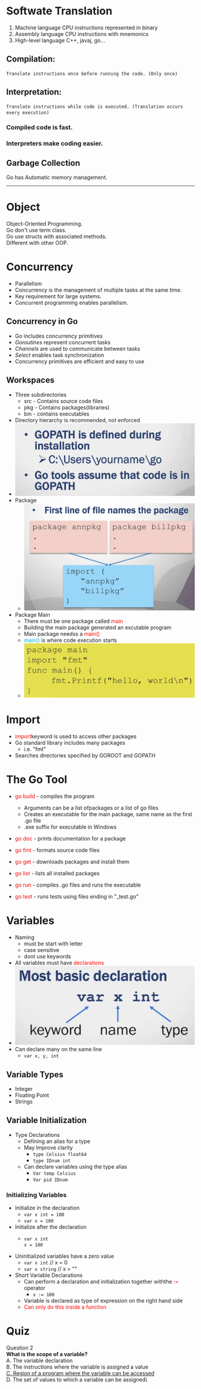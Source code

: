 # Softwate Translation
1. Machine language
   CPU instructions represented in binary
2. Assembly language
   CPU instructions with mnemonics
3. High-level language
   C++, javaj, go...

## Compilation:
    Translate instructions once before running the code. (Only once)
## Interpretation:
    Translate instructions while code is executed. (Translation occurs every execution)
### Compiled code is fast.
### Interpreters make coding easier.

## Garbage Collection 
Go has Automatic memory management.

----
# Object
Object-Oriented Programming.\
Go don't use term class.\
Go use structs with associated methods.\
Different with other OOP.

# Concurrency
* Parallelism
* Concurrency is the management of multiple tasks at the same time.
* Key requirement for large systems.
* Concurrent programming enables parallelism.

## Concurrency in Go
* Go includes concurrency primitives
* *Goroutines* represent concurrent tasks
* *Channels* are used to communicate between tasks
* *Select* enables task synchronization
* Concurrency primitives are efficient and easy to use
  
## Workspaces
* Three subdirectories
  * src - Contains source code files
  * pkg - Contains packages(libraries)
  * bin - contains executables
* Directory hierarchy is recommended, not enforced
* ![](2024-08-15-14-54-04.png)
* Package
  * ![](2024-08-15-14-55-30.png)
* Package Main
  * There must be one package called <font color="red">main</font>
  * Building the main package generated an excutable program
  * Main package needss a <font color="red">main()</font>
  * <font color="mintblue">main()</font> is where code execution starts
  * ![](2024-08-15-15-00-53.png)

# Import
* <font color="red">import</font>keyword is used to access other packages
* Go standard library includes many packages
  * i.e. "fmt"
* Searches directories specified by GOROOT and GOPATH

# The Go Tool
* <font color="red">go build</font> - compiles the program
  * Arguments can be a list ofpackages or a list of go files 
  * Creates an executable for the main package, same name as the first .go file
  * .exe suffix for executable in Windows

* <font color="red">go doc</font> - prints documentation for a package
* <font color="red">go fmt</font> - formats source code files
* <font color="red">go get</font> - downloads packages and install them
* <font color="red">go list</font> - lists all installed packages
* <font color="red">go run</font> - compiles .go files and runs the executable
* <font color="red">go test</font> - runs tests using files ending in "_test.go"

# Variables
* Naming
  * must be start with letter
  * case sensitive
  * dont use keywords
* All variables must have <font color="red">declarations</font>
* ![](2024-08-15-15-14-00.png)
* Can declare many on the same line
  * `var x, y, int`

## Variable Types
* Integer
* Floating Point
* Strings

## Variable Initialization
* Type Declarations
  * Defining an alias for a type
  * May Improve clarity
    * `type Celsius float64`
    * `type IDnum int`
  * Can declare variables using the type alias
    * `Var temp Celsius`
    * `Var pid IDnum`
### Initializing Variables
* Initialize in the declaration
  * `var x int = 100`
  * `var x = 100`
* Initialize after the declaration
  * ```
    var x int
    x = 100
    ```
* Uninitialized variables have a zero value
  * `var x int` // x = 0
  * `var x string` // x = ""
* Short Variable Declarations
  * Can perform a declaration and initialization together withthe <font color="red">:=</font> operator
    * `x := 100`
  * Variable is declared as type of expression on the right hand side
  * <font color="red">Can only do this inside a function</font>




# Quiz
Question 2\
**What is the scope of a variable?**\
A. The variable declaration  \
B. The instructions where the variable is assigned a value\
<u>C. Region of a program where the variable can be accessed</u>\
D. The set of values to which a variable can be assigned\

